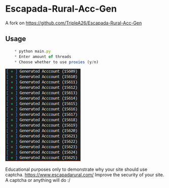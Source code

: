 # Escapada-Rural-Acc-Gen

A fork on https://github.com/TripleA26/Escapada-Rural-Acc-Gen

## Usage

```js
    * python main.py
    * Enter amount of threads
    * Choose whether to use proxies (y/n) 
```
![Screenshot](accounts.png)

Educational purposes only to demonstrate why your site should use captcha.
https://www.escapadarural.com/ Improve the security of your site. A captcha or anything will do :/
